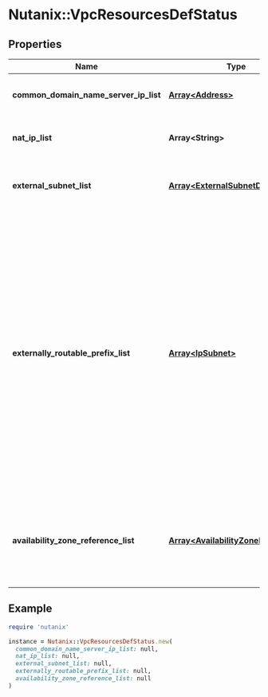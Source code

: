# Nutanix::VpcResourcesDefStatus

## Properties

| Name | Type | Description | Notes |
| ---- | ---- | ----------- | ----- |
| **common_domain_name_server_ip_list** | [**Array&lt;Address&gt;**](Address.md) | List of domain name server IPs. | [optional] |
| **nat_ip_list** | **Array&lt;String&gt;** | List of IP addresses used for SNAT. | [optional] |
| **external_subnet_list** | [**Array&lt;ExternalSubnetDefStatus&gt;**](ExternalSubnetDefStatus.md) | List of external subnets attached to this VPC. | [optional] |
| **externally_routable_prefix_list** | [**Array&lt;IpSubnet&gt;**](IpSubnet.md) | CIDR blocks from the VPC which can talk externally without performing NAT. These blocks should be between /16 netmask and /28 netmask and cannot overlap across VPCs. They are effective when the VPC connects to a NAT-less external subnet.  | [optional] |
| **availability_zone_reference_list** | [**Array&lt;AvailabilityZoneReference&gt;**](AvailabilityZoneReference.md) | List of availability zones in Xi from which resources are derived (Only supported on Xi)  | [optional] |

## Example

```ruby
require 'nutanix'

instance = Nutanix::VpcResourcesDefStatus.new(
  common_domain_name_server_ip_list: null,
  nat_ip_list: null,
  external_subnet_list: null,
  externally_routable_prefix_list: null,
  availability_zone_reference_list: null
)
```

